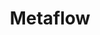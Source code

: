 ---
blog: https://medium.com/@NetflixTechBlog/unbundling-data-science-workflows-with-metaflow-and-aws-step-functions-d454780c6280
codehost: https://github.com/Netflix/metaflow
logohandle: metaflow
sort: metaflow
title: Metaflow
website: https://metaflow.org/
---